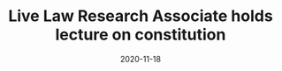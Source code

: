 ---
image: constitution_class
title: Live Law Research Associate holds lecture on constitution
date: 2020-11-18
---